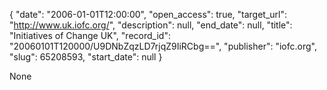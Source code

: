 {
  "date": "2006-01-01T12:00:00", 
  "open_access": true, 
  "target_url": "http://www.uk.iofc.org/", 
  "description": null, 
  "end_date": null, 
  "title": "Initiatives of Change UK", 
  "record_id": "20060101T120000/U9DNbZqzLD7rjqZ9IiRCbg==", 
  "publisher": "iofc.org", 
  "slug": 65208593, 
  "start_date": null
}

None